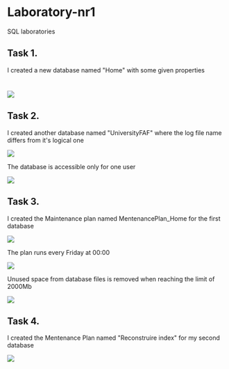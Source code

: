 # Laboratory-nr1
SQL laboratories
<h2>Task 1.</h2>
       <p> I created a new database named "Home" with some given properties </>
       <h1> </h1>
       <img src = "firstdb.png"/>
<h2>Task 2.</h2>
       <p> I created another database named "UniversityFAF" where the log file name differs from it's logical one</p>
       <img src = "seconddb.png"/>
       <p> The database is accessible only for one user</p>
       <img src = "seconddb1.png"/>
<h2>Task 3.</h2>
       <p> I created the Maintenance plan  named MentenancePlan_Home for the first database </p>
       <img src = "firstdbmaintplan.png"/>
       <p> The plan runs every Friday at 00:00 </p>
       <img src = "firstdbmaintlanschedule.png"/>
       <p> Unused space from database files is removed when reaching the limit of 2000Mb </p>
       <img src = "firstdbmaintlansshrink.png"/>
<h2>Task 4.</h2>
       <p> I created the Mentenance Plan named "Reconstruire index" for my second database  </p>
              <img src="secondbmaintplan.png">
